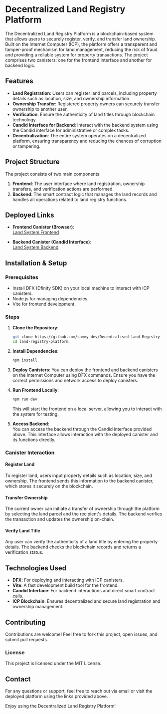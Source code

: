# Decentralized Land Registry Platform

The Decentralized Land Registry Platform is a blockchain-based system that allows users to securely register, verify, and transfer land ownership. Built on the Internet Computer (ICP), the platform offers a transparent and tamper-proof mechanism for land management, reducing the risk of fraud and providing a reliable system for property transactions. The project comprises two canisters: one for the frontend interface and another for backend logic.

## Features

- **Land Registration**: Users can register land parcels, including property details such as location, size, and ownership information.
- **Ownership Transfer**: Registered property owners can securely transfer ownership to another user.
- **Verification**: Ensure the authenticity of land titles through blockchain technology.
- **Candid Interface for Backend**: Interact with the backend system using the Candid interface for administrative or complex tasks.
- **Decentralization**: The entire system operates on a decentralized platform, ensuring transparency and reducing the chances of corruption or tampering.

## Project Structure

The project consists of two main components:
1. **Frontend**: The user interface where land registration, ownership transfers, and verification actions are performed.
2. **Backend**: The smart contract logic that manages the land records and handles all operations related to land registry functions.

## Deployed Links

- **Frontend Canister (Browser)**:  
  [Land System Frontend](https://dydyq-6aaaa-aaaag-amkha-cai.icp0.io/)

- **Backend Canister (Candid Interface)**:  
  [Land System Backend](https://a4gq6-oaaaa-aaaab-qaa4q-cai.raw.icp0.io/?id=dratm-iiaaa-aaaag-amkgq-cai)

## Installation & Setup

### Prerequisites

- Install DFX (Dfinity SDK) on your local machine to interact with ICP canisters.
- Node.js for managing dependencies.
- Vite for frontend development.

### Steps

1. **Clone the Repository**:
   ```bash
   git clone https://github.com/sammy-dev/Decentralised-land-Registry-Platform
   cd land-registry-platform
   ```

2. **Install Dependencies**:
   ```bash
   npm install
   ```

3. **Deploy Canisters**:
   You can deploy the frontend and backend canisters on the Internet Computer using DFX commands. Ensure you have the correct permissions and network access to deploy canisters.

4. **Run Frontend Locally**:
   ```bash
   npm run dev
   ```
   This will start the frontend on a local server, allowing you to interact with the system for testing.

5. **Access Backend**:  
   You can access the backend through the Candid interface provided above. This interface allows interaction with the deployed canister and its functions directly.

### Canister Interaction

#### Register Land
To register land, users input property details such as location, size, and ownership. The frontend sends this information to the backend canister, which stores it securely on the blockchain.

#### Transfer Ownership
The current owner can initiate a transfer of ownership through the platform by selecting the land parcel and the recipient's details. The backend verifies the transaction and updates the ownership on-chain.

#### Verify Land Title
Any user can verify the authenticity of a land title by entering the property details. The backend checks the blockchain records and returns a verification status.

## Technologies Used

- **DFX**: For deploying and interacting with ICP canisters.
- **Vite**: A fast development build tool for the frontend.
- **Candid Interface**: For backend interactions and direct smart contract calls.
- **ICP Blockchain**: Ensures decentralized and secure land registration and ownership management.

## Contributing

Contributions are welcome! Feel free to fork this project, open issues, and submit pull requests.

### License

This project is licensed under the MIT License.

## Contact

For any questions or support, feel free to reach out via email or visit the deployed platform using the links provided above.

Enjoy using the Decentralized Land Registry Platform!
